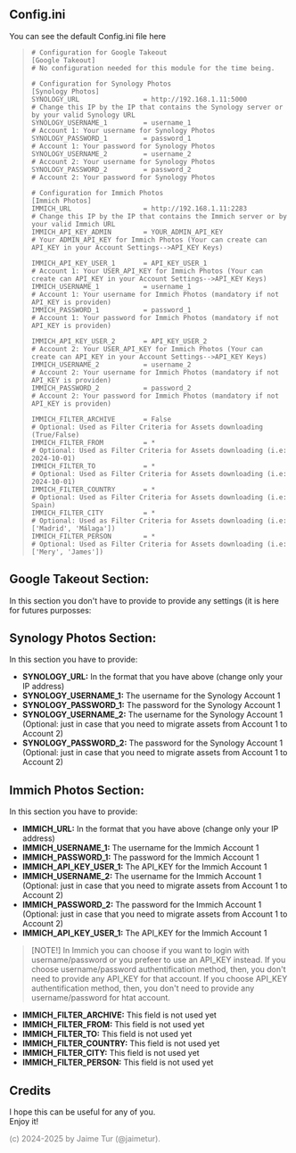 ## Config.ini

You can see the default Config.ini file here

>```
># Configuration for Google Takeout
>[Google Takeout]
># No configuration needed for this module for the time being.
>
># Configuration for Synology Photos
>[Synology Photos]
>SYNOLOGY_URL                = http://192.168.1.11:5000                      # Change this IP by the IP that contains the Synology server or by your valid Synology URL
>SYNOLOGY_USERNAME_1         = username_1                                    # Account 1: Your username for Synology Photos
>SYNOLOGY_PASSWORD_1         = password_1                                    # Account 1: Your password for Synology Photos
>SYNOLOGY_USERNAME_2         = username_2                                    # Account 2: Your username for Synology Photos
>SYNOLOGY_PASSWORD_2         = password_2                                    # Account 2: Your password for Synology Photos
>
># Configuration for Immich Photos
>[Immich Photos]
>IMMICH_URL                  = http://192.168.1.11:2283                      # Change this IP by the IP that contains the Immich server or by your valid Immich URL
>IMMICH_API_KEY_ADMIN        = YOUR_ADMIN_API_KEY                            # Your ADMIN_API_KEY for Immich Photos (Your can create can API_KEY in your Account Settings-->API_KEY Keys)
>
>IMMICH_API_KEY_USER_1       = API_KEY_USER_1                                # Account 1: Your USER_API_KEY for Immich Photos (Your can create can API_KEY in your Account Settings-->API_KEY Keys)
>IMMICH_USERNAME_1           = username_1                                    # Account 1: Your username for Immich Photos (mandatory if not API_KEY is providen)
>IMMICH_PASSWORD_1           = password_1                                    # Account 1: Your password for Immich Photos (mandatory if not API_KEY is providen)
>
>IMMICH_API_KEY_USER_2       = API_KEY_USER_2                                # Account 2: Your USER_API_KEY for Immich Photos (Your can create can API_KEY in your Account Settings-->API_KEY Keys)
>IMMICH_USERNAME_2           = username_2                                    # Account 2: Your username for Immich Photos (mandatory if not API_KEY is providen)
>IMMICH_PASSWORD_2           = password_2                                    # Account 2: Your password for Immich Photos (mandatory if not API_KEY is providen)
>
>IMMICH_FILTER_ARCHIVE       = False                                         # Optional: Used as Filter Criteria for Assets downloading (True/False)
>IMMICH_FILTER_FROM          = *                                             # Optional: Used as Filter Criteria for Assets downloading (i.e: 2024-10-01)
>IMMICH_FILTER_TO            = *                                             # Optional: Used as Filter Criteria for Assets downloading (i.e: 2024-10-01)
>IMMICH_FILTER_COUNTRY       = *                                             # Optional: Used as Filter Criteria for Assets downloading (i.e: Spain)
>IMMICH_FILTER_CITY          = *                                             # Optional: Used as Filter Criteria for Assets downloading (i.e: ['Madrid', 'Málaga'])
>IMMICH_FILTER_PERSON        = *                                             # Optional: Used as Filter Criteria for Assets downloading (i.e: ['Mery', 'James'])
>```

## Google Takeout Section:
In this section you don't have to provide to provide any settings (it is here for futures purposses:

## Synology Photos Section:
In this section you have to provide:
- **SYNOLOGY_URL:** In the format that you have above (change only your IP address)
- **SYNOLOGY_USERNAME_1:** The username for the Synology Account 1
- **SYNOLOGY_PASSWORD_1:** The password for the Synology Account 1
- **SYNOLOGY_USERNAME_2:** The username for the Synology Account 1 (Optional: just in case that you need to migrate assets from Account 1 to Account 2)
- **SYNOLOGY_PASSWORD_2:** The password for the Synology Account 1 (Optional: just in case that you need to migrate assets from Account 1 to Account 2)

## Immich Photos Section:
In this section you have to provide:
- **IMMICH_URL:** In the format that you have above (change only your IP address)
- **IMMICH_USERNAME_1:** The username for the Immich Account 1
- **IMMICH_PASSWORD_1:** The password for the Immich Account 1
- **IMMICH_API_KEY_USER_1:** The API_KEY for the Immich Account 1
- **IMMICH_USERNAME_2:** The username for the Immich Account 1 (Optional: just in case that you need to migrate assets from Account 1 to Account 2)
- **IMMICH_PASSWORD_2:** The password for the Immich Account 1 (Optional: just in case that you need to migrate assets from Account 1 to Account 2)
- **IMMICH_API_KEY_USER_1:** The API_KEY for the Immich Account 1

> [NOTE!]
> In Immich you can choose if you want to login with username/password or you prefeer to use an API_KEY instead.
> If you choose username/password authentification method, then, you don't need to provide any API_KEY for that account.
> If you choose API_KEY authentification method, then, you don't need to provide any username/password for htat account.

- **IMMICH_FILTER_ARCHIVE:** This field is not used yet
- **IMMICH_FILTER_FROM:** This field is not used yet
- **IMMICH_FILTER_TO:** This field is not used yet
- **IMMICH_FILTER_COUNTRY:** This field is not used yet
- **IMMICH_FILTER_CITY:** This field is not used yet
- **IMMICH_FILTER_PERSON:** This field is not used yet


## Credits
I hope this can be useful for any of you.  
Enjoy it!

<span style="color:grey">(c) 2024-2025 by Jaime Tur (@jaimetur).</span>  
